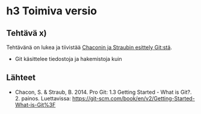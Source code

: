 # h3 Toimiva versio

## Tehtävä x)
Tehtävänä on lukea ja tiivistää [Chaconin ja Straubin esittely Git:stä](https://git-scm.com/book/en/v2/Getting-Started-What-is-Git%3F).
- Git käsittelee tiedostoja ja hakemistoja kuin 




## Lähteet
  * Chacon, S. & Straub, B. 2014. Pro Git: 1.3 Getting Started - What is Git?. 2. painos. Luettavissa: https://git-scm.com/book/en/v2/Getting-Started-What-is-Git%3F

